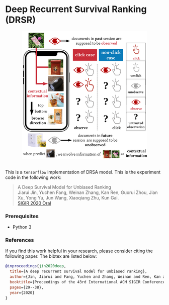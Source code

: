 
# Deep Recurrent Survival Ranking (DRSR)
<p align="center">
  <img src="image/drsr.png" width="400">
  <br />
  <br />
</p>

This is a `tensorflow` implementation of DRSA model. This is the experiment code in the following work:


> A Deep Survival Model for Unbiased Ranking </br>
Jiarui Jin, Yuchen Fang, Weinan Zhang, Kan Ren, Guorui Zhou, Jian Xu, Yong Yu, Jun Wang, Xiaoqiang Zhu, Kun Gai. </br>
[SIGIR 2020 Oral](https://arxiv.org/pdf/2004.14714.pdf)

### Prerequisites
- Python 3

### References
If you find this work helpful in your research, please consider citing the following paper. The bibtex are listed below:
```bibtex
@inproceedings{jin2020deep,
  title={A deep recurrent survival model for unbiased ranking},
  author={Jin, Jiarui and Fang, Yuchen and Zhang, Weinan and Ren, Kan and Zhou, Guorui and Xu, Jian and Yu, Yong and Wang, Jun and Zhu, Xiaoqiang and Gai, Kun},
  booktitle={Proceedings of the 43rd International ACM SIGIR Conference on Research and Development in Information Retrieval},
  pages={29--38},
  year={2020}
}
```
